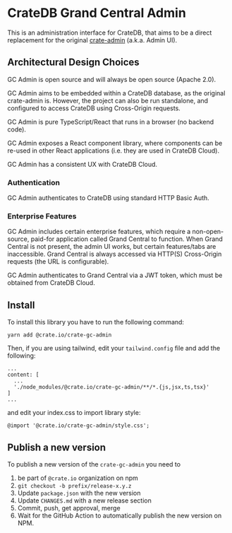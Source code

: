 # CrateDB Grand Central Admin

This is an administration interface for CrateDB, that aims to be a direct replacement
for the original [crate-admin](https://github.com/crate/crate-admin) (a.k.a. Admin UI).

## Architectural Design Choices

GC Admin is open source and will always be open source (Apache 2.0).

GC Admin aims to be embedded within a CrateDB database, as the original crate-admin is.
However, the project can also be run standalone, and configured to access CrateDB using
Cross-Origin requests.

GC Admin is pure TypeScript/React that runs in a browser (no backend code).

GC Admin exposes a React component library, where components can be re-used in other
React applications (i.e. they are used in CrateDB Cloud).

GC Admin has a consistent UX with CrateDB Cloud.

### Authentication

GC Admin authenticates to CrateDB using standard HTTP Basic Auth.

### Enterprise Features

GC Admin includes certain enterprise features, which require a non-open-source, paid-for
application called Grand Central to function. When Grand Central is not present, the admin
UI works, but certain features/tabs are inaccessible. Grand Central is always accessed
via HTTP(S) Cross-Origin requests (the URL is configurable).

GC Admin authenticates to Grand Central via a JWT token, which must be obtained from
CrateDB Cloud.

## Install

To install this library you have to run the following command:

    yarn add @crate.io/crate-gc-admin

Then, if you are using tailwind, edit your `tailwind.config` file and
add the following:

    ...
    content: [
      ...
      './node_modules/@crate.io/crate-gc-admin/**/*.{js,jsx,ts,tsx}'
    ]
    ...

and edit your index.css to import library style:

    @import '@crate.io/crate-gc-admin/style.css';

## Publish a new version

To publish a new version of the `crate-gc-admin` you need to

1.  be part of `@crate.io` organization on npm
2.  `git checkout -b prefix/release-x.y.z`
3.  Update `package.json` with the new version
4.  Update `CHANGES.md` with a new release section
5.  Commit, push, get approval, merge
6.  Wait for the GitHub Action to automatically publish the new version on NPM.
